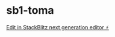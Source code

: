 # sb1-toma

[Edit in StackBlitz next generation editor ⚡️](https://stackblitz.com/~/github.com/youcefkrm07/sb1-toma)